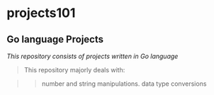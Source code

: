 # projects101

## Go language Projects
_This repository consists of projects written in Go language_

>This repository majorly deals with:

>> number and string manipulations.
>> data type conversions

